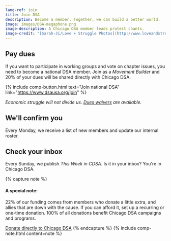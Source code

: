 ```yaml
---
lang-ref: join
title: Join DSA
description: Become a member. Together, we can build a better world.
image: images/DSA-megaphone.png
image-description: A Chicago DSA member leads protest chants.
image-credit: "[Sarah-Ji/Love + Struggle Photos](http://www.loveandstrugglephotos.com/)"
---
```


## Pay dues

If you want to participate in working groups and vote on chapter issues, you need to become a national DSA member. Join as a *Movement Builder* and 20% of your dues will be shared directly with Chicago DSA.

{% include comp-button.html text="Join national DSA" link="https://www.dsausa.org/join" %}

*Economic struggle will not divide us. [Dues waivers](https://dsausa.org/dueswaiver) are available.*

## We'll confirm you

Every Monday, we receive a list of new members and update our internal roster.

## Check your inbox

Every Sunday, we publish *This Week in CDSA*. Is it in your inbox? You're in Chicago DSA.

{% capture note %}
#### A special note:

22% of our funding comes from members who donate a little extra, and allies that are down with the cause. If you can afford it, set up a recurring or one-time donation. 100% of all donations benefit Chicago DSA campaigns and programs.

[Donate directly to Chicago DSA](https://secure.actblue.com/donate/cdsa-dues-drive)
{% endcapture %}
{% include comp-note.html content=note %}
